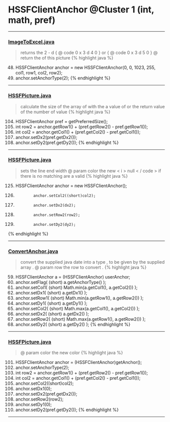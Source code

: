 # HSSFClientAnchor @Cluster 1 (int, math, pref)

***

### [ImageToExcel.java](https://searchcode.com/codesearch/view/94171992/)
> returns the 2 - d { @ code 0 x 3 d 4 0 } or { @ code 0 x 3 d 5 0 } @ return the of this picture 
{% highlight java %}
48. HSSFClientAnchor anchor = new HSSFClientAnchor(0, 0, 1023, 255, col1, row1, col2, row2);
49. anchor.setAnchorType(2);
{% endhighlight %}

***

### [HSSFPicture.java](https://searchcode.com/codesearch/view/15642330/)
> calculate the size of the array of with the a value of or the return value of the number of value 
{% highlight java %}
104. HSSFClientAnchor pref = getPreferredSize();
106. int row2 = anchor.getRow1() + (pref.getRow2() - pref.getRow1());
107. int col2 = anchor.getCol1() + (pref.getCol2() - pref.getCol1());
111. anchor.setDx2(pref.getDx2());
115. anchor.setDy2(pref.getDy2());
{% endhighlight %}

***

### [HSSFPicture.java](https://searchcode.com/codesearch/view/15642330/)
> sets the line end width @ param color the new < i > null < / code > if there is no matching are a valid 
{% highlight java %}
125. HSSFClientAnchor anchor = new HSSFClientAnchor();
161.             anchor.setCol2((short)col2);
162.             anchor.setDx2(dx2);
164.             anchor.setRow2(row2);
165.             anchor.setDy2(dy2);
{% endhighlight %}

***

### [ConvertAnchor.java](https://searchcode.com/codesearch/view/15642362/)
> convert the supplied java date into a type , to be given by the supplied array . @ param row the row to convert . 
{% highlight java %}
59. HSSFClientAnchor a = (HSSFClientAnchor) userAnchor;
64. anchor.setFlag( (short) a.getAnchorType() );
65. anchor.setCol1( (short) Math.min(a.getCol1(), a.getCol2()) );
66. anchor.setDx1( (short) a.getDx1() );
67. anchor.setRow1( (short) Math.min(a.getRow1(), a.getRow2()) );
68. anchor.setDy1( (short) a.getDy1() );
70. anchor.setCol2( (short) Math.max(a.getCol1(), a.getCol2()) );
71. anchor.setDx2( (short) a.getDx2() );
72. anchor.setRow2( (short) Math.max(a.getRow1(), a.getRow2()) );
73. anchor.setDy2( (short) a.getDy2() );
{% endhighlight %}

***

### [HSSFPicture.java](https://searchcode.com/codesearch/view/15642330/)
> @ param color the new color 
{% highlight java %}
101. HSSFClientAnchor anchor = (HSSFClientAnchor)getAnchor();
102. anchor.setAnchorType(2);
106. int row2 = anchor.getRow1() + (pref.getRow2() - pref.getRow1());
107. int col2 = anchor.getCol1() + (pref.getCol2() - pref.getCol1());
109. anchor.setCol2((short)col2);
110. anchor.setDx1(0);
111. anchor.setDx2(pref.getDx2());
113. anchor.setRow2(row2);
114. anchor.setDy1(0);
115. anchor.setDy2(pref.getDy2());
{% endhighlight %}

***


